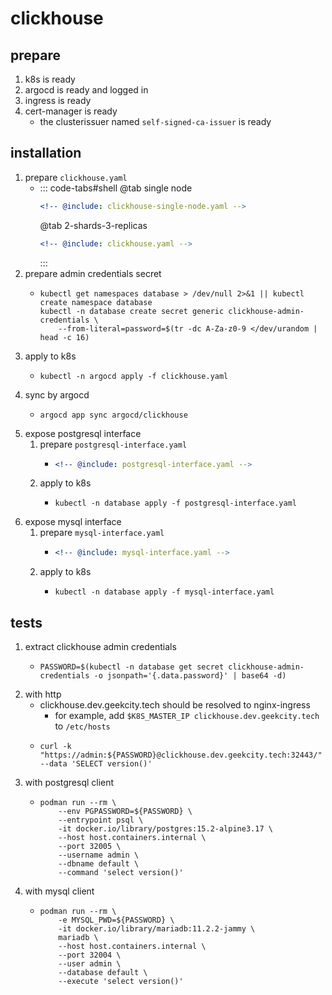 # clickhouse

## prepare

1. k8s is ready
2. argocd is ready and logged in
3. ingress is ready
4. cert-manager is ready
    * the clusterissuer named `self-signed-ca-issuer` is ready

## installation

1. prepare `clickhouse.yaml`
    * ::: code-tabs#shell
      @tab single node
      ```yaml
      <!-- @include: clickhouse-single-node.yaml -->
      ```
      @tab 2-shards-3-replicas
      ```yaml
      <!-- @include: clickhouse.yaml -->
      ```
      :::
2. prepare admin credentials secret
    * ```shell
      kubectl get namespaces database > /dev/null 2>&1 || kubectl create namespace database
      kubectl -n database create secret generic clickhouse-admin-credentials \
          --from-literal=password=$(tr -dc A-Za-z0-9 </dev/urandom | head -c 16)
      ```
3. apply to k8s
    * ```shell
      kubectl -n argocd apply -f clickhouse.yaml
      ```
4. sync by argocd
    * ```shell
      argocd app sync argocd/clickhouse
      ```
5. expose postgresql interface
    1. prepare `postgresql-interface.yaml`
        * ```yaml
          <!-- @include: postgresql-interface.yaml -->
          ```
    2. apply to k8s
        * ```shell
          kubectl -n database apply -f postgresql-interface.yaml
          ```
6. expose mysql interface
    1. prepare `mysql-interface.yaml`
        * ```yaml
          <!-- @include: mysql-interface.yaml -->
          ```
    2. apply to k8s
        * ```shell
          kubectl -n database apply -f mysql-interface.yaml
          ```

## tests

1. extract clickhouse admin credentials
    * ```shell
      PASSWORD=$(kubectl -n database get secret clickhouse-admin-credentials -o jsonpath='{.data.password}' | base64 -d)
      ```
2. with http
    * clickhouse.dev.geekcity.tech should be resolved to nginx-ingress
        + for example, add `$K8S_MASTER_IP clickhouse.dev.geekcity.tech` to `/etc/hosts`
    * ```shell
      curl -k "https://admin:${PASSWORD}@clickhouse.dev.geekcity.tech:32443/" --data 'SELECT version()'
      ```
3. with postgresql client
    * ```shell
      podman run --rm \
          --env PGPASSWORD=${PASSWORD} \
          --entrypoint psql \
          -it docker.io/library/postgres:15.2-alpine3.17 \
          --host host.containers.internal \
          --port 32005 \
          --username admin \
          --dbname default \
          --command 'select version()'
      ```
4. with mysql client
    * ```shell
      podman run --rm \
          -e MYSQL_PWD=${PASSWORD} \
          -it docker.io/library/mariadb:11.2.2-jammy \
          mariadb \
          --host host.containers.internal \
          --port 32004 \
          --user admin \
          --database default \
          --execute 'select version()'
      ```